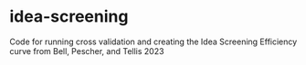 # idea-screening
Code for running cross validation and creating the Idea Screening Efficiency curve from Bell, Pescher, and Tellis 2023
